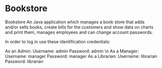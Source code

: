 # Bookstore

Bookstore
An Java application which manages a book store that adds and/or sells books, create bills for the customers and show data on charts and print them, manages employees and can change account passwords.

In order to log in use these identification credentials:

As an Admin: Username: admin Password: admin \n
As a Manager: Username: manager Password: manager
As a Librarian: Username: librarian Password: librarian
